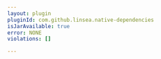 ```yaml
---
layout: plugin
pluginId: com.github.linsea.native-dependencies
isJarAvailable: true
error: NONE
violations: []

---
```

